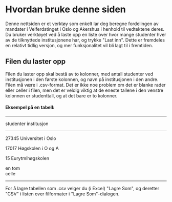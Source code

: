 Hvordan bruke denne siden
=========================

Denne nettsiden er et verktøy som enkelt lar deg beregne fordelingen av mandater
i Velferdstinget i Oslo og Akershus i henhold til vedtektene deres. Du bruker
verktøyet ved å laste opp en liste over hvor mange studenter hver av de
tilknyttede institusjonene har, og trykke "Last inn". Dette er fremdeles en
relativt tidlig versjon, og mer funksjonalitet vil bli lagt til i fremtiden.

Filen du laster opp
-------------------

Filen du laster opp skal bestå av to kolonner, med antall studenter ved
institusjonen i den første kolonnen, og navn på institusjonen i den andre. Filen
må være i .csv-format. Det er ikke noe problem om det er blanke rader eller
celler i filen, men det er veldig viktig at de eneste tallene i den venstre
kolonnen er studenttall, og at det bare er to kolonner.


#### Eksempel på en tabell:

----------     ---------------------
studenter          institusjon      
----------     ---------------------
27345          Universitet i Oslo   

17017          Høgskolen i O og A   



                                    
   15          Eurytmihøgskolen     
                                    
                                    
en tom                              
celle
----------     ---------------------

For å lagre tabellen som .csv velger du (i Excel) "Lagre Som", og deretter "CSV"
i listen over filformater i "Lagre Som"-dialogen.
